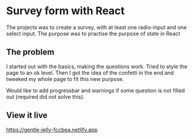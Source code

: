 # Survey form with React

The projects was to create a survey, with at least one radio-input and one select input. The purpose was to practise the purpose of state in React

## The problem

I started out with the basics, making the questions work. Tried to style the page to an ok level. Then I got the idea of the confetti in the end and tweeked my whole page to fit this new purpose. 

Would like to add progressbar and warnings if some question is not filled out (required did not solve this).

## View it live

https://gentle-jelly-fccbea.netlify.app